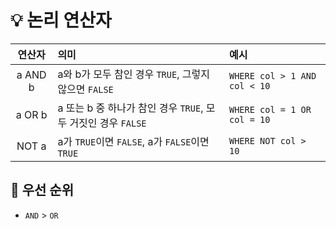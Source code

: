 # 💡 논리 연산자

| 연산자  | 의미                                                          | 예시                         |
|:-------:|:------------------------------------------------------------- |:---------------------------- |
| a AND b | a와 b가 모두 참인 경우 `TRUE`, 그렇지 않으면 `FALSE`          | `WHERE col > 1 AND col < 10` |
| a OR b  | a 또는 b 중 하나가 참인 경우 `TRUE`, 모두 거짓인 경우 `FALSE` | `WHERE col = 1 OR col = 10`  |
|  NOT a  | a가 `TRUE`이면 `FALSE`, a가 `FALSE`이면 `TRUE`                | `WHERE NOT col > 10`         |

## 📌 우선 순위

- `AND` > `OR`

